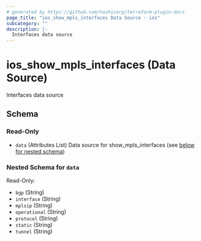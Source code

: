 ```yaml
---
# generated by https://github.com/hashicorp/terraform-plugin-docs
page_title: "ios_show_mpls_interfaces Data Source - ios"
subcategory: ""
description: |-
  Interfaces data source
---
```


# ios_show_mpls_interfaces (Data Source)

Interfaces data source



<!-- schema generated by tfplugindocs -->
## Schema

### Read-Only

- `data` (Attributes List) Data source for show_mpls_interfaces (see [below for nested schema](#nestedatt--data))

<a id="nestedatt--data"></a>
### Nested Schema for `data`

Read-Only:

- `bgp` (String)
- `interface` (String)
- `mplsip` (String)
- `operational` (String)
- `protocol` (String)
- `static` (String)
- `tunnel` (String)
